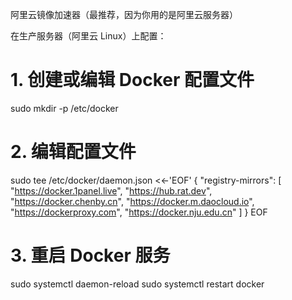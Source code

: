 阿里云镜像加速器（最推荐，因为你用的是阿里云服务器）

在生产服务器（阿里云 Linux）上配置：

# 1. 创建或编辑 Docker 配置文件
sudo mkdir -p /etc/docker

# 2. 编辑配置文件
sudo tee /etc/docker/daemon.json <<-'EOF'
{
  "registry-mirrors": [
    "https://docker.1panel.live",
    "https://hub.rat.dev",
    "https://docker.chenby.cn",
    "https://docker.m.daocloud.io",
    "https://dockerproxy.com",
    "https://docker.nju.edu.cn"
  ]
}
EOF

# 3. 重启 Docker 服务
sudo systemctl daemon-reload
sudo systemctl restart docker